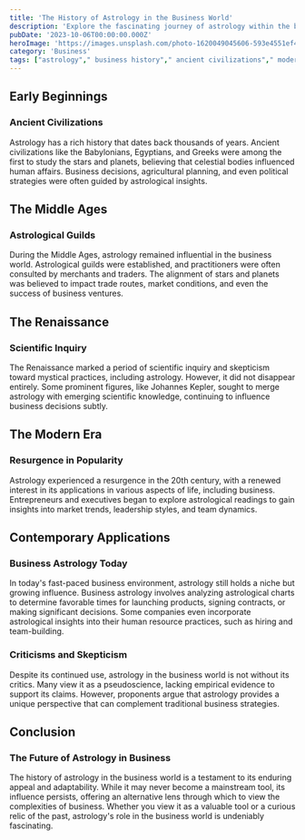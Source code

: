 ```yaml
---
title: 'The History of Astrology in the Business World'
description: 'Explore the fascinating journey of astrology within the business world, from ancient practices to modern-day applications.'
pubDate: '2023-10-06T00:00:00.000Z'
heroImage: 'https://images.unsplash.com/photo-1620049045606-593e4551ef4a?crop=entropy&cs=tinysrgb&fit=max&fm=jpg&ixid=M3w2MjA0NjR8MHwxfHJhbmRvbXx8fHx8fHx8fDE3MTc5ODI5OTd8&ixlib=rb-4.0.3&q=80&w=1080'
category: 'Business'
tags: ["astrology"," business history"," ancient civilizations"," modern applications"," business strategies"]
---
```


## Early Beginnings
### Ancient Civilizations
Astrology has a rich history that dates back thousands of years. Ancient civilizations like the Babylonians, Egyptians, and Greeks were among the first to study the stars and planets, believing that celestial bodies influenced human affairs. Business decisions, agricultural planning, and even political strategies were often guided by astrological insights.

## The Middle Ages
### Astrological Guilds
During the Middle Ages, astrology remained influential in the business world. Astrological guilds were established, and practitioners were often consulted by merchants and traders. The alignment of stars and planets was believed to impact trade routes, market conditions, and even the success of business ventures.

## The Renaissance
### Scientific Inquiry
The Renaissance marked a period of scientific inquiry and skepticism toward mystical practices, including astrology. However, it did not disappear entirely. Some prominent figures, like Johannes Kepler, sought to merge astrology with emerging scientific knowledge, continuing to influence business decisions subtly.

## The Modern Era
### Resurgence in Popularity
Astrology experienced a resurgence in the 20th century, with a renewed interest in its applications in various aspects of life, including business. Entrepreneurs and executives began to explore astrological readings to gain insights into market trends, leadership styles, and team dynamics.

## Contemporary Applications
### Business Astrology Today
In today's fast-paced business environment, astrology still holds a niche but growing influence. Business astrology involves analyzing astrological charts to determine favorable times for launching products, signing contracts, or making significant decisions. Some companies even incorporate astrological insights into their human resource practices, such as hiring and team-building.

### Criticisms and Skepticism
Despite its continued use, astrology in the business world is not without its critics. Many view it as a pseudoscience, lacking empirical evidence to support its claims. However, proponents argue that astrology provides a unique perspective that can complement traditional business strategies.

## Conclusion
### The Future of Astrology in Business
The history of astrology in the business world is a testament to its enduring appeal and adaptability. While it may never become a mainstream tool, its influence persists, offering an alternative lens through which to view the complexities of business. Whether you view it as a valuable tool or a curious relic of the past, astrology's role in the business world is undeniably fascinating.
